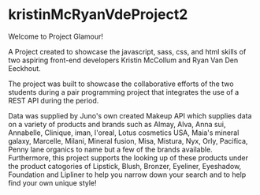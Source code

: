 # kristinMcRyanVdeProject2

Welcome to Project Glamour! 

A Project created to showcase the javascript, sass, css, and html skills of two aspiring front-end developers Kristin McCollum and Ryan Van Den Eeckhout.

The project was built to showcase the collaborative efforts of the two students during a pair programming project that integrates the use of a REST API during the period. 

Data was supplied by Juno's own created Makeup API which supplies data on a variety of products and brands such as Almay, Alva, Anna sui, Annabelle, Clinique, iman, l'oreal, Lotus cosmetics USA, Maia's mineral galaxy, Marcelle, Milani, Mineral fusion, Misa, Mistura, Nyx, Orly, Pacifica, Penny lane organics to name but a few of the brands available. Furthermore, this project supports the looking up of these products under the product catogories of Lipstick, Blush, Bronzer, Eyeliner, Eyeshadow, Foundation and Lipliner to help you narrow down your search and to help find your own unique style!


